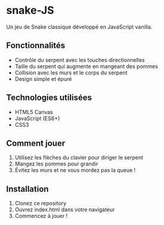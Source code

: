 # snake-JS

Un jeu de Snake classique développé en JavaScript vanilla.

## Fonctionnalités
- Contrôle du serpent avec les touches directionnelles
- Taille du serpent qui augmente en mangeant des pommes
- Collision avec les murs et le corps du serpent
- Design simple et épuré

## Technologies utilisées
- HTML5 Canvas
- JavaScript (ES6+)
- CSS3

## Comment jouer
1. Utilisez les flèches du clavier pour diriger le serpent
2. Mangez les pommes pour grandir
3. Évitez les murs et ne vous mordez pas la queue !

## Installation
1. Clonez ce repository
2. Ouvrez index.html dans votre navigateur
3. Commencez à jouer !
